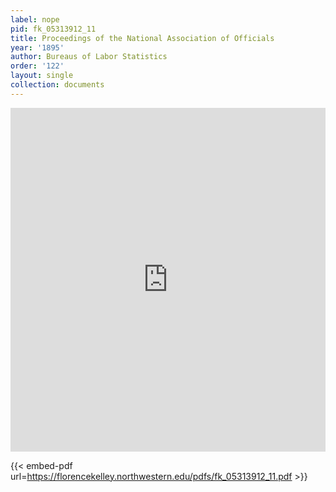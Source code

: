 ```yaml
---
label: nope
pid: fk_05313912_11
title: Proceedings of the National Association of Officials
year: '1895'
author: Bureaus of Labor Statistics
order: '122'
layout: single
collection: documents
---
```

<iframe src="https://northwestern.app.box.com/embed/s/4id5lj0vj3hd8d4jw5z1xuf63laxxoop?sortColumn=date&view=list" width="100%" height="550" frameborder="0" allowfullscreen webkitallowfullscreen msallowfullscreen></iframe>


{{< embed-pdf url=https://florencekelley.northwestern.edu/pdfs/fk_05313912_11.pdf >}}